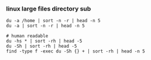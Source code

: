 ### linux large files directory sub







```
du -a /home | sort -n -r | head -n 5
du -a | sort -n -r | head -n 5

# human readable
du -hs * | sort -rh | head -5
du -Sh | sort -rh | head -5
find -type f -exec du -Sh {} + | sort -rh | head -n 5

```
